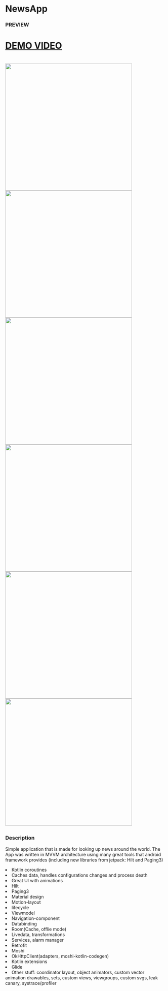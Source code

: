 # NewsApp
<h3>PREVIEW</h3>
<p float="left">
<h1><a href="http://danielktx.com/images/newsapp/newsappdemo.mp4" type="video/mp4">DEMO VIDEO</a><h1>
</p>

<p float="left">
   <img width="400" src="http://danielktx.com/images/newsapp/1" />
  <img width="400" src="http://danielktx.com/images/newsapp/2" />
    <img width="400" src="http://danielktx.com/images/newsapp/3" />
    <img width="400" src="http://danielktx.com/images/newsapp/4" />
  <img width="400" src="http://danielktx.com/images/newsapp/5" />
  <img width="400" src="http://danielktx.com/images/newsapp/6" />
  </p>

<h3>Description</h3>
<p>Simple application that is made for looking up news around the world. The App was written in MVVM architecture using many great tools that android framework provides (including new libraries from jetpack: Hilt and Paging3) </p>
   
  <li>Kotlin coroutines</li> 
  <li>Caches data, handles configurations changes and process death</li> 
  <li>Great UI with animations</li> 
  <li>Hilt</li>
  <li>Paging3</li>
  <li>Material design</li>
  <li>Motion-layout</li>
   <li>lifecycle</li>
  <li>Viewmodel</li>
  <li>Navigation-component</li> 
  <li>Databinding</li> 
  <li>Room(Cache, offlie mode)</li> 
  <li>Livedata, transformations</li> 
  <li>Services, alarm manager</li> 
  <li>Retrofit</li>
  <li>Moshi</li>
  <li>OkHttpClient(adapters, moshi-kotlin-codegen)</li> 
  <li>Kotlin extensions</li> 
  <li>Glide</li>
  <li>Other stuff: coordinator layout, object animators, custom vector animation drawables, sets, custom views, viewgroups, custom svgs, leak canary, systrace/profiler</li>
</p>
